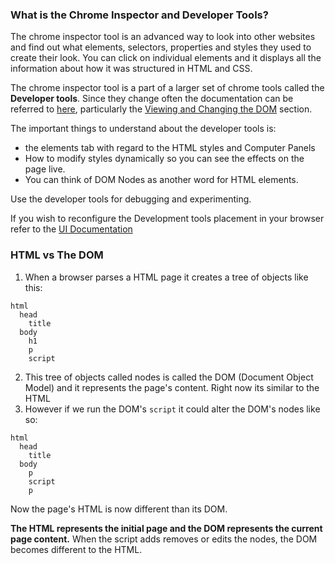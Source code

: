 ### What is the Chrome Inspector and Developer Tools?

The chrome inspector tool is an advanced way to look into other websites and find out what elements, selectors, properties and styles they used to create their look. You can click on individual elements and it displays all the information about how it was structured in HTML and CSS.

The chrome inspector tool is a part of a larger set of chrome tools called the **Developer tools**. Since they change often the documentation can be referred to [here](https://developers.google.com/web/tools/chrome-devtools/), particularly the [Viewing and Changing the DOM](https://developers.google.com/web/tools/chrome-devtools/dom/) section. 

The important things to understand about the developer tools is:

- the elements tab with regard to the HTML styles and Computer Panels
- How to modify styles dynamically so you can see the effects on the page live.
- You can think of DOM Nodes as another word for HTML elements.

Use the developer tools for debugging and experimenting.

If you wish to reconfigure the Development tools placement in your browser refer to the [UI Documentation](https://developers.google.com/web/tools/chrome-devtools/ui)

### HTML vs The DOM

1. When a browser parses a HTML page it creates a tree of objects like this:

```
html
  head
    title
  body
    h1
    p
    script
```

2. This tree of objects called nodes is called the DOM (Document Object Model) and it represents the page's content. Right now its similar to the HTML
3. However if we run the DOM's `script` it could alter the DOM's nodes like so:

```
html
  head
    title
  body
    p
    script
    p
```

Now the page's HTML is now different than its DOM. 

**The HTML represents the initial page and the DOM represents the current page content.** When the script adds removes or edits the nodes, the DOM becomes different to the HTML.